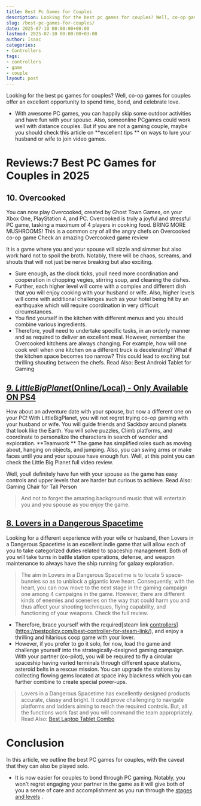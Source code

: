 ```yaml
---
title: Best Pc Games for Couples
description: Looking for the best pc games for couples? Well, co-op games for couples offer an excellent opportunity to spend time, bond, and celebrate love. - With...
slug: /best-pc-games-for-couples/
date: 2025-07-10 00:00:00+00:00
lastmod: 2025-07-10 00:00:00+03:00
author: Isaac
categories:
- Controllers
tags:
- controllers
- game
- couple
layout: post
---
```

Looking for the best pc games for couples? Well, co-op games for couples offer an excellent opportunity to spend time, bond, and celebrate love.
- With awesome PC games, you can happily skip some outdoor activities and have fun with your spouse. Also, someonline PCgames could work well with distance couples.
But if you are not a gaming couple, maybe you should check this article on
**excellent tips **
on ways to lure your husband or wife to join video games.
# Reviews:7 Best PC Games for Couples in 2025
## **10. Overcooked**
You can now play Overcooked, created by Ghost Town Games, on your Xbox One, PlayStation 4, and PC.
Overcooked is truly a joyful and stressful PC game, tasking a maximum of 4 players in cooking food.
BRING MORE MUSHROOMS! This is a common cry of all the angry chefs on Overcooked co-op game
Check an amazing Overcooked game review

It is a game where you and your spouse will sizzle and simmer but also work hard not to spoil the broth. Notably, there will be chaos, screams, and shouts that will not just be nerve breaking but also exciting.
- Sure enough, as the clock ticks, youll need more coordination and cooperation in chopping vegies, stirring soup, and cleaning the dishes.
- Further, each higher level will come with a complex and different dish that you will enjoy cooking with your husband or wife.
Also, higher levels will come with additional challenges such as your hotel being hit by an earthquake  which will require coordination in very difficult circumstances.
- You find yourself in the kitchen with different menus and you should combine various ingredients.
- Therefore, youll need to undertake specific tasks, in an orderly manner and as required to deliver an excellent meal.
However, remember the Overcooked kitchens are always changing. For example, how will one cook well when one kitchen on a different truck is decelerating?
What if the kitchen space becomes too narrow? This could lead to exciting but thrilling shouting between the chefs.
Read Also:
Best Android Tablet for Gaming
## [*9. LittleBigPlanet*(Online/Local) - Only Available ON PS4](https://www.amazon.com/dp/B00NJ0TLQM/?tag=p-policy-20)
How about an adventure date with your spouse, but now a different one on your PC! With LittleBigPlanet, you will not regret trying co-op gaming with your husband or wife.
You will guide friends and Sackboy around planets that look like the Earth. You will solve puzzles, Climb platforms, and coordinate to personalize the characters in search of wonder and exploration.
**Teamwork **
The game has simplified roles such as moving about, hanging on objects, and jumping. Also, you can swing arms or make faces until you and your spouse have enough fun.
Well, at this point you can check the Little Big Planet full video review.

Well, youll definitely have fun with your spouse as the game has easy controls and upper levels that are harder but curious to achieve.
Read Also:
Gaming Chair for Tall Person
> And not to forget the amazing background music that will entertain you and you spouse as you enjoy the game.
## [8. Lovers in a Dangerous Spacetime](https://www.amazon.com/dp/B01M046LAZ/?tag=p-policy-20)
Looking for a different experience with your wife or husband, then Lovers in a Dangerous Spacetime is an excellent indie game that will allow each of you to take categorized duties related to spaceship management.
Both of you will take turns in battle station operations, defense, and weapon maintenance to always have the ship running for galaxy exploration.
> The aim in Lovers in a Dangerous Spacetime is to locate 5 space-bunnies so as to unblock a gigantic love heart. Consequently, with the heart, you can now move to the next stage in the gaming campaign  one among 4 campaigns in the game.
However, there are different kinds of enemies and sceneries on the way that could harm you and thus affect your shooting techniques, flying capability, and functioning of your weapons.
Check the full review.

- Therefore, brace yourself with the required[steam link [controllers](https://pestpolicy.com/best-controller-for-retropie/)](https://pestpolicy.com/best-controller-for-steam-link/), and enjoy a thrilling and hilarious coop game with your lover.
- However, if you prefer to go it solo, for now, load the game and challenge yourself into the strategically-designed gaming campaign.
With your partner (co-pilot), you will be required to fly a circular spaceship having varied terminals through different space stations, asteroid belts in a rescue mission.
You can upgrade the stations by collecting flowing gems located at space inky blackness  which you can further combine to create special power-ups.
> Lovers in a Dangerous Spacetime has excellently designed products  accurate, classy and bright.
It could prove challenging to navigate platforms and ladders aiming to reach the required controls. But, all the functions work fast and you will command the team appropriately.
Read Also:
[Best Laptop Tablet Combo](https://pestpolicy.com/best-laptop-tablet-combo/)
# Conclusion
In this article, we outline the best PC games for couples, with the caveat that they can also be played solo.
- It is now easier for couples to bond through PC gaming.
Notably, you won't regret engaging your partner in the game as it will give both of you a sense of care and accomplishment as you run through the
[stages and levels](https://pestpolicy.com/best-motherboard-for-i5-7600k/)
.
